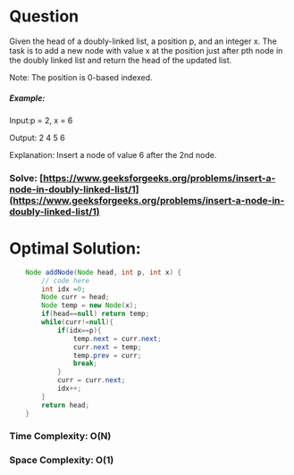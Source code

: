 # Question

Given the head of a doubly-linked list, a position p, and an integer x. The task is to add a new node with value x at the position just after pth node in the doubly linked list and return the head of the updated list.

Note: The position is 0-based indexed.


##### Example:

Input:p = 2, x = 6

Output: 2 4 5 6

Explanation: Insert a node of value 6 after the 2nd node.



### Solve: [https://www.geeksforgeeks.org/problems/insert-a-node-in-doubly-linked-list/1](https://www.geeksforgeeks.org/problems/insert-a-node-in-doubly-linked-list/1)
   


# Optimal Solution:  
``` java
    Node addNode(Node head, int p, int x) {
        // code here
        int idx =0;
        Node curr = head;
        Node temp = new Node(x);
        if(head==null) return temp;
        while(curr!=null){
            if(idx==p){
                temp.next = curr.next;
                curr.next = temp;
                temp.prev = curr;
                break;
            }
            curr = curr.next;
            idx++;
        }
        return head;
    }
```
### Time Complexity: O(N)  
### Space Complexity: O(1)